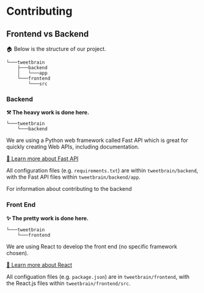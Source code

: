 # Contributing

## Frontend vs Backend
🏠 Below is the structure of our project.
```
└───tweetbrain
    ├───backend
    │   └───app
    └───frontend
        └───src
```
### Backend
**⚒ The heavy work is done here.**
```
└───tweetbrain
    └───backend
```
We are using a Python web framework called Fast API which is great for quickly creating Web APIs, including documentation.

[🧠 Learn more about Fast API](https://docs.tweetbrain.tisuela.com/backend/fastapi/)

All configuration files (e.g. `requirements.txt`) are within `tweetbrain/backend`, with the Fast API files within `tweetbrain/backend/app`.

For information about contributing to the backend

### Front End
**✨ The pretty work is done here.**
```
└───tweetbrain
    └───frontend
```
We are using React to develop the front end (no specific framework chosen).

[🧠 Learn more about React](https://docs.tweetbrain.tisuela.com/frontend/react/)

All configuation files (e.g. `package.json`) are in `tweetbrain/frontend`, with the React.js files within `tweetbrain/frontend/src`.
